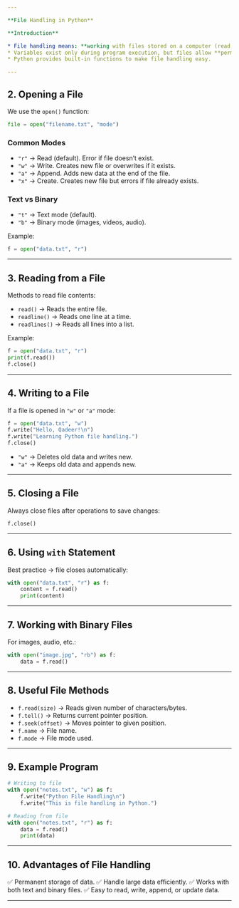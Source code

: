 ```yaml
---

**File Handling in Python**

**Introduction**

* File handling means: **working with files stored on a computer (read, write, update, delete)**.
* Variables exist only during program execution, but files allow **permanent storage of data**.
* Python provides built-in functions to make file handling easy.

---
```


## 2. **Opening a File**

We use the `open()` function:

```python
file = open("filename.txt", "mode")
```

### **Common Modes**

* `"r"` → Read (default). Error if file doesn’t exist.
* `"w"` → Write. Creates new file or overwrites if it exists.
* `"a"` → Append. Adds new data at the end of the file.
* `"x"` → Create. Creates new file but errors if file already exists.

### **Text vs Binary**

* `"t"` → Text mode (default).
* `"b"` → Binary mode (images, videos, audio).

Example:

```python
f = open("data.txt", "r")
```

---

## 3. **Reading from a File**

Methods to read file contents:

* `read()` → Reads the entire file.
* `readline()` → Reads one line at a time.
* `readlines()` → Reads all lines into a list.

Example:

```python
f = open("data.txt", "r")
print(f.read())
f.close()
```

---

## 4. **Writing to a File**

If a file is opened in `"w"` or `"a"` mode:

```python
f = open("data.txt", "w")
f.write("Hello, Qadeer!\n")
f.write("Learning Python file handling.")
f.close()
```

* `"w"` → Deletes old data and writes new.
* `"a"` → Keeps old data and appends new.

---

## 5. **Closing a File**

Always close files after operations to save changes:

```python
f.close()
```

---

## 6. **Using `with` Statement**

Best practice → file closes automatically:

```python
with open("data.txt", "r") as f:
    content = f.read()
    print(content)
```

---

## 7. **Working with Binary Files**

For images, audio, etc.:

```python
with open("image.jpg", "rb") as f:
    data = f.read()
```

---

## 8. **Useful File Methods**

* `f.read(size)` → Reads given number of characters/bytes.
* `f.tell()` → Returns current pointer position.
* `f.seek(offset)` → Moves pointer to given position.
* `f.name` → File name.
* `f.mode` → File mode used.

---

## 9. **Example Program**

```python
# Writing to file
with open("notes.txt", "w") as f:
    f.write("Python File Handling\n")
    f.write("This is file handling in Python.")

# Reading from file
with open("notes.txt", "r") as f:
    data = f.read()
    print(data)
```

---

## 10. **Advantages of File Handling**

✅ Permanent storage of data.
✅ Handle large data efficiently.
✅ Works with both text and binary files.
✅ Easy to read, write, append, or update data.

---
